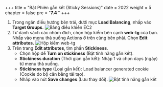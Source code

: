 +++
title = "Bật Phiên gắn kết (Sticky Sessions)"
date = 2022
weight = 5
chapter = false
pre = "<b>7.4 </b>"
+++
1. Trong ngăn điều hướng bên trái, dưới mục **Load Balancing**, nhấp vào **Target Groups.**
![Bảng điều khiển EC2](/images/7-ALB/7.4-EnableStickySessions/01-EC2Dashboard.png)
2. Từ danh sách các nhóm đích, chọn hộp kiểm bên cạnh **web-tg** của bạn. Nhấp vào menu thả xuống Actions ở trên cùng bên phải. Chọn **Edit attributes.**
![Hộp kiểm web-tg](/images/7-ALB/7.4-EnableStickySessions/02-webtgActionDropdown.png)
3. Trên trang **Edit attributes**, tìm phần **Stickiness**.
   - Chọn hộp để **Turn on stickiness** (Bật tính năng gắn kết).
   - **Stickiness duration** (Thời gian gắn kết): Nhập 1 và chọn days (ngày) từ menu thả xuống.
   - **Stickiness type** (Loại gắn kết): Load balancer generated cookie (Cookie do bộ cân bằng tải tạo).
   - Nhấp vào nút **Save changes** (Lưu thay đổi).
![Bật tính năng gắn kết](/images/7-ALB/7.4-EnableStickySessions/03-TurnOnStickiness.png)

